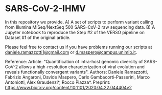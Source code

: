 SARS-CoV-2-IHMV
=================

In this repository we provide. 
A) A set of scripts to perform variant calling from Illumina MiSeq/NextSeq 500 SARS-CoV-2 raw sequencing data.
B) A Jupyter notebook to reproduce the Step #2 of the VERSO pipeline on Dataset #1 of the original article. 

Please feel free to contact us if you have problems running our scripts at daniele.ramazzotti1@gmail.com or d.maspero@campus.unimib.it. 

Reference:
Article: "Quantification of intra-host genomic diversity of SARS-CoV-2 allows a high-resolution characterization of viral evolution and reveals functionally convergent variants". 
Authors: Daniele Ramazzotti, Fabrizio Angaroni, Davide Maspero, Carlo Gambacorti-Passerini, Marco Antoniotti,  Alex Graudenzi*, Rocco Piazza*. 
Preprint: https://www.biorxiv.org/content/10.1101/2020.04.22.044404v2
